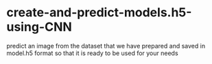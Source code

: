 # create-and-predict-models.h5-using-CNN
predict an image from the dataset that we have prepared and saved in model.h5 format so that it is ready to be used for your needs
